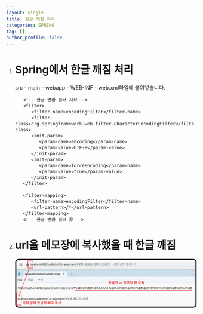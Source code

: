 ```yaml
---
layout: single
title: 한글 깨짐 처리
categories: SPRING
tag: []
author_profile: false
---
```


1. # Spring에서 한글 깨짐 처리

   src - main - webapp - WEB-INF - web.xml파일에 붙여넣습니다.
   ```
      <!-- 한글 변환 필터 시작 -->
      <filter>
         <filter-name>encodingFilter</filter-name>
         <filter-class>org.springframework.web.filter.CharacterEncodingFilter</filter-class>
         <init-param>
            <param-name>encoding</param-name>
            <param-value>UTF-8</param-value>
         </init-param>
         <init-param>
            <param-name>forceEncoding</param-name>
            <param-value>true</param-value>
         </init-param>
      </filter>
      
      <filter-mapping>
         <filter-name>encodingFilter</filter-name>
         <url-pattern>/*</url-pattern>
      </filter-mapping>
      <!-- 한글 변환 필터 끝 -->
   ```   

1. # url을 메모장에 복사했을 때 한글 깨짐

    <img src="../../imgs/spring/url_hangul_crach.png" style="border:3px solid black;border-radius:9px;width:800px">   